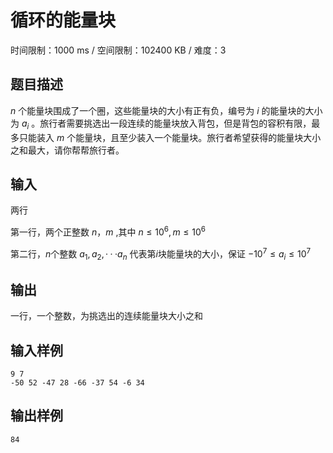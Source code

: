 # 循环的能量块

时间限制：1000 ms / 空间限制：102400 KB / 难度：3

## 题目描述

$n$ 个能量块围成了一个圈，这些能量块的大小有正有负，编号为 $i$ 的能量块的大小为 $a_i$ 。旅行者需要挑选出一段连续的能量块放入背包，但是背包的容积有限，最多只能装入 $m$ 个能量块，且至少装入一个能量块。旅行者希望获得的能量块大小之和最大，请你帮帮旅行者。

## 输入

两行

第一行，两个正整数 $n，m$ ,其中 $n\leq 10^6,m\leq10^6$

第二行，$n$个整数  $a_1,a_2,···a_n$ 代表第$i$块能量块的大小，保证 $-10^7\leq a_i\leq 10^7$

## 输出

一行，一个整数，为挑选出的连续能量块大小之和

## 输入样例

    9 7
    -50 52 -47 28 -66 -37 54 -6 34

## 输出样例

    84
